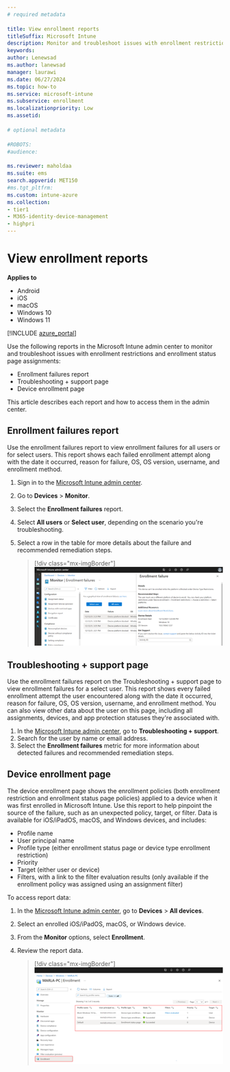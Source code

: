 ```yaml
---
# required metadata

title: View enrollment reports  
titleSuffix: Microsoft Intune 
description: Monitor and troubleshoot issues with enrollment restrictions and enrollment status page assignments.  
keywords:
author: Lenewsad
ms.author: lanewsad
manager: laurawi
ms.date: 06/27/2024
ms.topic: how-to
ms.service: microsoft-intune
ms.subservice: enrollment
ms.localizationpriority: Low
ms.assetid: 

# optional metadata

#ROBOTS:
#audience:

ms.reviewer: maholdaa
ms.suite: ems
search.appverid: MET150
#ms.tgt_pltfrm:
ms.custom: intune-azure
ms.collection:
- tier1
- M365-identity-device-management
- highpri
---
```


# View enrollment reports

**Applies to**
* Android  
* iOS
* macOS 
* Windows 10
* Windows 11 


[!INCLUDE [azure_portal](../includes/azure_portal.md)]  

Use the following reports in the Microsoft Intune admin center to monitor and troubleshoot issues with enrollment restrictions and enrollment status page assignments:  

- Enrollment failures report  
- Troubleshooting + support page  
- Device enrollment page  

This article describes each report and how to access them in the admin center.  

## Enrollment failures report  
Use the enrollment failures report to view enrollment failures for all users or for select users. This report shows each failed enrollment attempt along with the date it occurred, reason for failure, OS, OS version, username, and enrollment method.  

1. Sign in to the [Microsoft Intune admin center](https://go.microsoft.com/fwlink/?linkid=2109431).
2. Go to **Devices** > **Monitor**. 
3. Select the **Enrollment failures** report.  
4. Select **All users** or **Select user**, depending on the scenario you're troubleshooting.  
5. Select a row in the table for more details about the failure and recommended remediation steps.    

    > [!div class="mx-imgBorder"]
    > ![Example image of the enrollment failures report, showing the enrollment failure details for a selected row.](./media/enrollment-restrictions-set/enrollment-failure-report-details-2112.png)  

## Troubleshooting + support page  
Use the enrollment failures report on the Troubleshooting + support page to view enrollment failures for a select user. This report shows every failed enrollment attempt the user encountered along with the date it occurred, reason for failure, OS, OS version, username, and enrollment method. You can also view other data about the user on this page, including all assignments, devices, and app protection statuses they're associated with.    

1. In the [Microsoft Intune admin center](https://go.microsoft.com/fwlink/?linkid=2109431), go to **Troubleshooting + support**.
2. Search for the user by name or email address.  
3. Select the **Enrollment failures** metric for more information about detected failures and recommended remediation steps.  

## Device enrollment page
The device enrollment page shows the enrollment policies (both enrollment restriction and enrollment status page policies) applied to a device when it was first enrolled in Microsoft Intune. Use this report to help pinpoint the source of the failure, such as an unexpected policy, target, or filter. Data is available for iOS/iPadOS, macOS, and Windows devices, and includes: 

  * Profile name
  * User principal name
  * Profile type (either enrollment status page or device type enrollment restriction)
  * Priority
  * Target (either user or device) 
  * Filters, with a link to the filter evaluation results (only available if the enrollment policy was assigned using an assignment filter)  

To access report data:   

1. In the [Microsoft Intune admin center](https://go.microsoft.com/fwlink/?linkid=2109431), go to **Devices** > **All devices**.  
2. Select an enrolled iOS/iPadOS, macOS, or Windows device.  
3. From the **Monitor** options, select **Enrollment**.  
4. Review the report data. 

    > [!div class="mx-imgBorder"]
    > ![Example image of the Device enrollment page, showing a table of enrollment profiles.](./media/enrollment-restrictions-set/enrollment-page-report-2112.png)  
